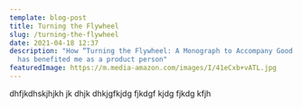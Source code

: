 ```yaml
---
template: blog-post
title: Turning the Flywheel
slug: /turning-the-flywheel
date: 2021-04-18 12:37
description: "How “Turning the Flywheel: A Monograph to Accompany Good to Great”
  has benefited me as a product person"
featuredImage: https://m.media-amazon.com/images/I/41eCxb+vATL.jpg
---
```


dhfjkdhskjhjkh jk dhjk dhkjgfkjdg fjkdgf kjdg fjkdg kfjh
